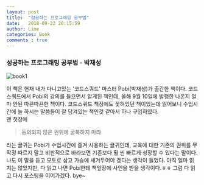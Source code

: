 ```yaml
---
layout: post
title:  "성공하는 프로그래밍 공부법"
date:   2018-09-22 20:15:59
author: Lime
categories: Book
comments : true
---
```


### 성공하는 프로그래밍 공부법 - 박재성

![book1](../assets/books/book1.png")

이 책은 현재 내가 다니고있는 '코드스쿼드' 마스터 Pobi(박재성)가 출간한 책이다.
코드스쿼드에서 Pobi의 강의를 들으면서 알게된 책인데, 올해 9월 10일에 발행한 나온지 얼마 안된 따끈따끈한 책이다.
코드스쿼드 책장에도 꽃혀있던 책이었는데 읽어보니 수업시간에 늘 하시는 말씀들이 잘 담겨있는 책인것 같아서 하나 구입하였다.<br>
맨 첫장에
>동의되지 않은 권위에 굴복하지 마라

라는 글귀는 Pobi가 수업시간에 즐겨 사용하는 글귀인데, 교육에 대한 기존의 권위를 무작정 따르지 말고 비판적으로 바라보면 기존보다 훨 씬 빠르게 성장할 수 있다는 말이다.
나도 이 말을 듣고 모토로 삼고 가슴에 새겨두어야 겠다는 생각이 들었다.
아직 얼마 읽지는 않았지만, 다 읽고 나면 Pobi한테 책앞장에 사인을 받을 생각이다.ㅎㅎ
그럼 다 읽고 다시 포스팅을 이어가겠다. bye~
